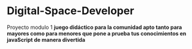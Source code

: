 # Digital-Space-Developer
Proyecto modulo 1 
**juego didáctico para la comunidad apto tanto para mayores como para menores que pone a prueba tus conocimientos en javaScript de manera divertida**
